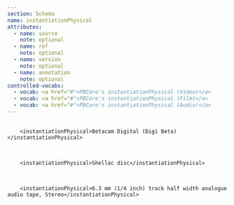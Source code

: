 ```yaml
---
section: Schema
name: instantiationPhysical
attributes:
  - name: source
    note: optional
  - name: ref
    note: optional
  - name: version
    note: optional
  - name: annotation
    note: optional
controlled-vocabs:
  - vocab: <a href="#">PBCore's instantiationPhysical (Video)</a>
  - vocab: <a href="#">PBCore's instantiationPhysical (Film)</a>
  - vocab: <a href="#">PBCore's instantiationPhysical (Audio)</a>
---
```


<pre>
  <code>
    &lt;instantiationPhysical&gt;Betacam Digital (Digi Beta)&lt;/instantiationPhysical&gt;
  </code>
</pre>

<pre>
  <code>
    &lt;instantiationPhysical&gt;Shellac disc&lt;/instantiationPhysical&gt;
  </code>
</pre>

<pre>
  <code>
    &lt;instantiationPhysical&gt;6.3 mm (1/4 inch) track half width analogue audio tape, Stereo&lt;/instantiationPhysical&gt;
  </code>
</pre>
